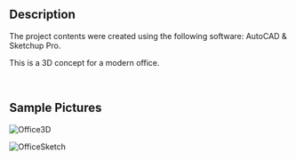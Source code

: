 ## Description

The project contents were created using the following software: AutoCAD & Sketchup Pro. 

This is a 3D concept for a modern office. 

</br>

## Sample Pictures

![Office3D](https://github.com/GoodbyeKittyy/3D-Office-Design/assets/161730857/7716f360-a01b-4dfe-a7d6-2ce261318363)

![OfficeSketch](https://github.com/GoodbyeKittyy/3D-Office-Design/assets/161730857/d4997d89-7d82-4628-9afa-485ac965e9b2)

